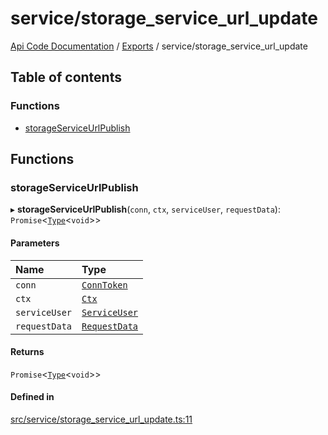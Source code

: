 # service/storage\_service\_url\_update
 
[Api Code Documentation](../README.md) / [Exports](../modules.md) / service/storage\_service\_url\_update

## Table of contents

### Functions

- [storageServiceUrlPublish](service_storage_service_url_update.md#storageserviceurlpublish)

## Functions

### storageServiceUrlPublish

▸ **storageServiceUrlPublish**(`conn`, `ctx`, `serviceUser`, `requestData`): `Promise`\<[`Type`](result.md#type)\<`void`\>\>

#### Parameters

| Name | Type |
| :------ | :------ |
| `conn` | [`ConnToken`](service_conn.md#conntoken) |
| `ctx` | [`Ctx`](../interfaces/lib_ctx.Ctx.md) |
| `serviceUser` | [`ServiceUser`](../interfaces/service_domain_organization_service_user.ServiceUser.md) |
| `requestData` | [`RequestData`](../interfaces/service_domain_document_storage_service_url_update.RequestData.md) |

#### Returns

`Promise`\<[`Type`](result.md#type)\<`void`\>\>

#### Defined in

[src/service/storage_service_url_update.ts:11](https://github.com/openkfw/TruBudget/blob/3cf6626/api/src/service/storage_service_url_update.ts#L11)

